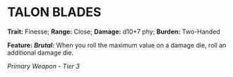 ﻿---
tags:
  - Item
  - Weapon
name: 'TALON BLADES'
trait: 'Finesse'
range: 'Close'
damage: 'd10+7 phy'
burden: 'Two-Handed'
feat_name: 'Brutal'
feat_text: 'When you roll the maximum value on a damage die, roll an additional damage die.'
primary_or_secondary: 'Primary Weapon'
tier: 3
---

# TALON BLADES

**Trait:** Finesse; **Range:** Close; **Damage:** d10+7 phy; **Burden:** Two-Handed

**Feature:** ***Brutal:*** When you roll the maximum value on a damage die, roll an additional damage die.

*Primary Weapon - Tier 3*
